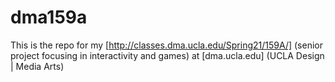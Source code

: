 # dma159a

This is the repo for my [http://classes.dma.ucla.edu/Spring21/159A/] (senior project focusing in interactivity and games) at [dma.ucla.edu] (UCLA Design | Media Arts)
